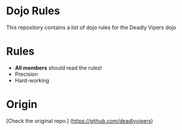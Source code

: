 Dojo Rules
==========

This repository contains a list of dojo rules for the Deadly Vipers dojo

# Rules
* **All members** should read the rules!
* Precision
* Hard-working

# Origin
[Check the original repo.] (https://github.com/deadlyvipers)
